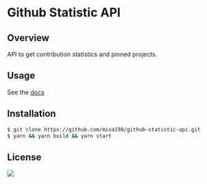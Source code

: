 # Github Statistic API

## Overview

API to get contribution statistics and pinned projects.

## Usage

See the [docs](https://github-statistic-api-misa198.herokuapp.com/docs)

## Installation

```bash
$ git clone https://github.com/misa198/github-statistic-api.git
$ yarn && yarn build && yarn start
```

## License

[![](https://img.shields.io/badge/license-MIT-green)](./LICENSE)
